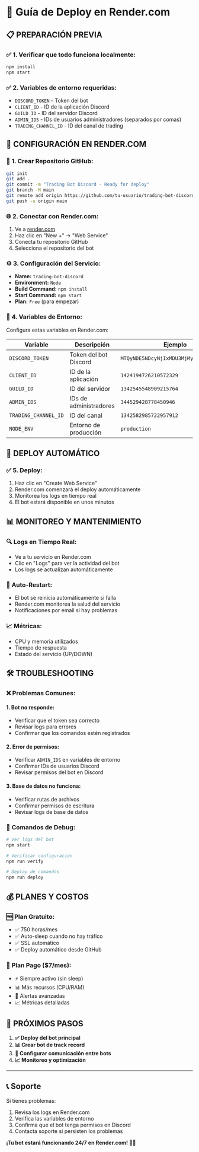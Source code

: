 # 🚀 Guía de Deploy en Render.com

## 📋 **PREPARACIÓN PREVIA**

### ✅ **1. Verificar que todo funciona localmente:**
```bash
npm install
npm start
```

### ✅ **2. Variables de entorno requeridas:**
- `DISCORD_TOKEN` - Token del bot
- `CLIENT_ID` - ID de la aplicación Discord
- `GUILD_ID` - ID del servidor Discord
- `ADMIN_IDS` - IDs de usuarios administradores (separados por comas)
- `TRADING_CHANNEL_ID` - ID del canal de trading

## 🔧 **CONFIGURACIÓN EN RENDER.COM**

### 📁 **1. Crear Repositorio GitHub:**
```bash
git init
git add .
git commit -m "Trading Bot Discord - Ready for deploy"
git branch -M main
git remote add origin https://github.com/tu-usuario/trading-bot-discord.git
git push -u origin main
```

### 🌐 **2. Conectar con Render.com:**
1. Ve a [render.com](https://render.com)
2. Haz clic en "New +" → "Web Service"
3. Conecta tu repositorio GitHub
4. Selecciona el repositorio del bot

### ⚙️ **3. Configuración del Servicio:**
- **Name:** `trading-bot-discord`
- **Environment:** `Node`
- **Build Command:** `npm install`
- **Start Command:** `npm start`
- **Plan:** `Free` (para empezar)

### 🔑 **4. Variables de Entorno:**
Configura estas variables en Render.com:

| Variable | Descripción | Ejemplo |
|----------|-------------|---------|
| `DISCORD_TOKEN` | Token del bot Discord | `MTQyNDE5NDcyNjIxMDU3MjMyOQ.Gr4CdM...` |
| `CLIENT_ID` | ID de la aplicación | `1424194726210572329` |
| `GUILD_ID` | ID del servidor | `1342545548909215764` |
| `ADMIN_IDS` | IDs de administradores | `344529428778450946` |
| `TRADING_CHANNEL_ID` | ID del canal | `1342582985722957912` |
| `NODE_ENV` | Entorno de producción | `production` |

## 🚀 **DEPLOY AUTOMÁTICO**

### ✅ **5. Deploy:**
1. Haz clic en "Create Web Service"
2. Render.com comenzará el deploy automáticamente
3. Monitorea los logs en tiempo real
4. El bot estará disponible en unos minutos

## 📊 **MONITOREO Y MANTENIMIENTO**

### 🔍 **Logs en Tiempo Real:**
- Ve a tu servicio en Render.com
- Clic en "Logs" para ver la actividad del bot
- Los logs se actualizan automáticamente

### 🔄 **Auto-Restart:**
- El bot se reinicia automáticamente si falla
- Render.com monitorea la salud del servicio
- Notificaciones por email si hay problemas

### 📈 **Métricas:**
- CPU y memoria utilizados
- Tiempo de respuesta
- Estado del servicio (UP/DOWN)

## 🛠️ **TROUBLESHOOTING**

### ❌ **Problemas Comunes:**

#### **1. Bot no responde:**
- Verificar que el token sea correcto
- Revisar logs para errores
- Confirmar que los comandos estén registrados

#### **2. Error de permisos:**
- Verificar `ADMIN_IDS` en variables de entorno
- Confirmar IDs de usuarios Discord
- Revisar permisos del bot en Discord

#### **3. Base de datos no funciona:**
- Verificar rutas de archivos
- Confirmar permisos de escritura
- Revisar logs de base de datos

### 🔧 **Comandos de Debug:**
```bash
# Ver logs del bot
npm start

# Verificar configuración
npm run verify

# Deploy de comandos
npm run deploy
```

## 💰 **PLANES Y COSTOS**

### 🆓 **Plan Gratuito:**
- ✅ 750 horas/mes
- ✅ Auto-sleep cuando no hay tráfico
- ✅ SSL automático
- ✅ Deploy automático desde GitHub

### 💎 **Plan Pago ($7/mes):**
- ⚡ Siempre activo (sin sleep)
- 📊 Más recursos (CPU/RAM)
- 🔔 Alertas avanzadas
- 📈 Métricas detalladas

## 🎯 **PRÓXIMOS PASOS**

1. **✅ Deploy del bot principal**
2. **📊 Crear bot de track record**
3. **🔗 Configurar comunicación entre bots**
4. **📈 Monitoreo y optimización**

---

## 📞 **Soporte**

Si tienes problemas:
1. Revisa los logs en Render.com
2. Verifica las variables de entorno
3. Confirma que el bot tenga permisos en Discord
4. Contacta soporte si persisten los problemas

**¡Tu bot estará funcionando 24/7 en Render.com! 🚀✨**
